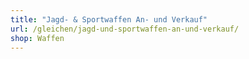 ```yaml
---
title: "Jagd- & Sportwaffen An- und Verkauf"
url: /gleichen/jagd-und-sportwaffen-an-und-verkauf/
shop: Waffen
---
```

